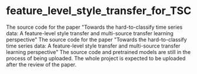 # feature_level_style_transfer_for_TSC
The source code for the paper "Towards the hard-to-classify time series data: A feature-level style transfer and multi-source transfer learning perspective"
The source code for the paper "Towards the hard-to-classify time series data: A feature-level style transfer and multi-source transfer learning perspective" The source code and pretrained models are still in the process of being uploaded. The whole project is expected to be uploaded after the review of the paper.
